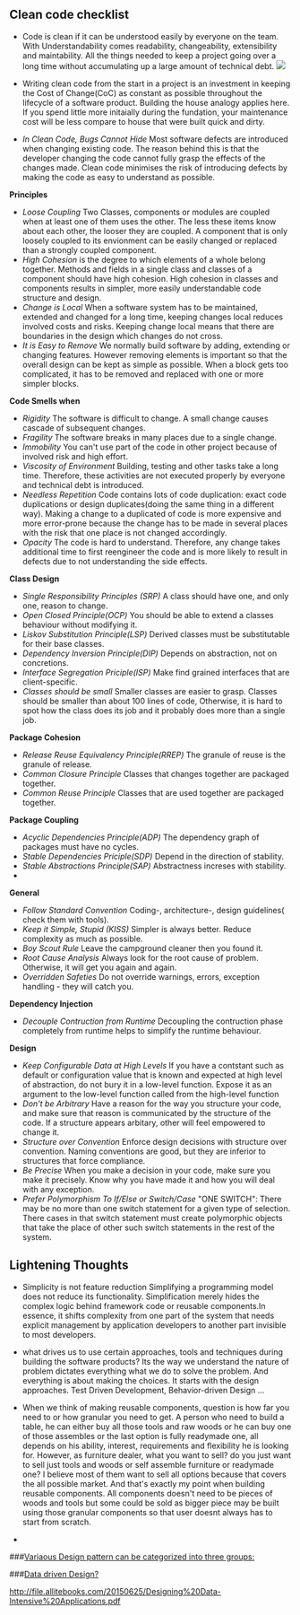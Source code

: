 Clean code checklist
---


* Code is clean if it can be understood easily by everyone on the team. With Understandability comes readability, changeability, extensibility and maintability. All the things needed to keep a project going over a long time without accumulating up a large amount of technical debt.
![](https://github.com/bhochhi/design-pattern-guide/blob/master/why-clean-code.png)

* Writing clean code from the start in a project is an investment in keeping the Cost of Change(CoC) as constant as possible throughout the lifecycle of a software product. Building the house analogy applies here. If you spend little more initaially during the fundation, your maintenance cost will be less compare to house that were built quick and dirty.
* _In Clean Code, Bugs Cannot Hide_ Most software defects are introduced when changing existing code. The reason behind this is that the developer changing the code cannot fully grasp the effects of the changes made. Clean code minimises the risk of introducing defects by making the code as easy to understand as possible.

__Principles__

*  _Loose Coupling_ Two Classes, components or modules are coupled when at least one of them uses the other. The less these items know about each other, the looser they are coupled. A component that is only loosely coupled to its envionment can be easily changed or replaced than a strongly coupled component.
*  _High Cohesion_ is the degree to which elements of a whole belong together. Methods and fields in a single class and classes of a component should have high cohesion. High cohesion in classes and components results in simpler, more easily understandable code structure and design.
*  _Change is Local_ When a software system has to be maintained, extended and changed for a long time, keeping changes local reduces involved costs and risks. Keeping change local means that there are boundaries in the design which changes do not cross.
*  _It is Easy to Remove_ We normally build software by adding, extending or changing features. However removing elements is important so that the overall design can be kept as simple as possible. When a block gets too complicated, it has to be removed and replaced with one or more simpler blocks. 

__Code Smells when__
* _Rigidity_ The software is difficult to change. A small change causes cascade of subsequent changes.
* _Fragility_ The software breaks in many places due to a single change.
* _Immobility_ You can't use part of the code in other project because of involved risk and high effort.
* _Viscosity of Environment_ Building, testing and other tasks take a long time. Therefore, these activities are not executed properly by everyone and technical debt is introduced.
* _Needless Repetition_ Code contains lots of code duplication: exact code duplications or design duplicates(doing the same thing in a different way). Making a change to a duplicated of code is more expensive and more error-prone because the change has to be made in several places with the risk that one place is not changed accordingly.
* _Opacity_ The code is hard to understand. Therefore, any change takes additional time to first reengineer the code and is more likely to result in defects due to not understanding the side effects.

__Class Design__
* _Single Responsibility Principles (SRP)_ A class should have one, and only one, reason to change.
* _Open Closed Principle(OCP)_ You should be able to extend a classes behaviour without modifying it.
* _Liskov Substitution Principle(LSP)_ Derived classes must be substitutable for their base classes.
* _Dependency Inversion Principle(DIP)_ Depends on abstraction, not on concretions.
* _Interface Segregation Priciple(ISP)_ Make find grained interfaces that are client-specific.
* _Classes should be small_ Smaller classes are easier to grasp. Classes should be smaller than about 100 lines of code, Otherwise, it is hard to spot how the class does its job and it probably does more than a single job.

__Package Cohesion__
* _Release Reuse Equivalency Principle(RREP)_ The granule of reuse is the granule of release.
* _Common Closure Principle_ Classes that changes together are packaged together.
* _Common Reuse Principle_ Classes that are used together are packaged together.

__Package Coupling__
* _Acyclic Dependencies Principle(ADP)_ The dependency graph of packages must have no cycles. 
* _Stable Dependencies Priciple(SDP)_ Depend in the direction of stability.
* _Stable Abstractions Principle(SAP)_ Abstractness increses with stability.
* 
__General__
* _Follow Standard Convention_ Coding-, architecture-, design guidelines( check them with tools).
* _Keep it Simple, Stupid (KISS)_ Simpler is always better. Reduce complexity as much as possible.
* _Boy Scout Rule_ Leave the campground cleaner then you found it.
* _Root Cause Analysis_ Always look for the root cause of problem. Otherwise, it will get you again and again.
* _Overridden Safeties_ Do not override warnings, errors, exception handling - they will catch you.

__Dependency Injection__
* _Decouple Contruction from Runtime_ Decoupling the contruction phase completely from runtime helps to simplify the runtime behaviour.

__Design__
* _Keep Configurable Data at High Levels_ If you have a contstant such as default or configuration value that is known and expected at high level of abstraction, do not bury it in a low-level function. Expose it as an argument to the low-level function called from the high-level function
* _Don't be Arbitrary_ Have a reason for the way you structure your code, and make sure that reason is communicated by the structure of the code. If a structure appears arbitary, other will feel empowered to change it.
* _Structure over Convention_ Enforce design decisions with structure over convention. Naming conventions are good, but they are inferior to structures that force compliance.
* _Be Precise_ When you make a decision in your code, make sure you make it precisely. Know why you have made it and how you will deal with any exception.
* _Prefer Polymorphism To If/Else or Switch/Case_ "ONE SWITCH": There may be no more than one switch statement for a given type of selection. There cases in that switch statement must create polymorphic objects that take the place of other such switch statements in the rest of the system.





Lightening Thoughts
---
* Simplicity is not feature reduction
 Simplifying a programming model does not reduce its functionality. Simplification merely hides the complex logic behind framework code or reusable components.In essence, it shifts complexity from one part of the system that needs explicit management by application developers to another part invisible to most developers. 

*  what drives us to use certain approaches, tools and techniques during building the software products? Its the way we understand the nature of problem dictates everything what we do to solve the problem. And everything is about making the choices. It starts with the design approaches. Test Driven Development, Behavior-driven Design ...
*  When we think of making reusable components, question is how far you need to or how granular you need to get. A person who need to build a table, he can either buy all those tools and raw woods or he can buy one of those assembles or the last option is fully readymade one, all depends on his ability, interest, requirements and flexibility he is looking for. However, as furniture dealer, what you want to sell? do you just want to sell just tools and woods or self assemble furniture or readymade one? I believe most of them want to sell all options because that covers the all possible market. And that's exactly my point when building reusable components. All components doesn't need to be pieces of woods and tools but some could be sold as bigger piece may be built using those granular components so that user doesnt always has to start from scratch. 
*  





###[Variaous Design pattern can be categorized into three groups:](https://github.com/bhochhi/design-pattern-guide/wiki/Various-Design-patterns)

   
   
###[Data driven Design?](https://github.com/bhochhi/design-pattern-guide/wiki/data-driven-design) 








http://file.allitebooks.com/20150625/Designing%20Data-Intensive%20Applications.pdf



